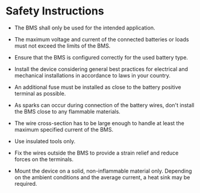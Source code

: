 # Safety Instructions

- The BMS shall only be used for the intended application.

- The maximum voltage and current of the connected batteries or loads must not exceed the limits of the BMS.

- Ensure that the BMS is configured correctly for the used battery type.

- Install the device considering general best practices for electrical and mechanical installations in accordance to laws in your country.

- An additional fuse must be installed as close to the battery positive terminal as possible.

- As sparks can occur during connection of the battery wires, don't install the BMS close to any flammable materials.

- The wire cross-section has to be large enough to handle at least the maximum specified current of the BMS.

- Use insulated tools only.

- Fix the wires outside the BMS to provide a strain relief and reduce forces on the terminals.

- Mount the device on a solid, non-inflammable material only. Depending on the ambient conditions and the average current, a heat sink may be required.
